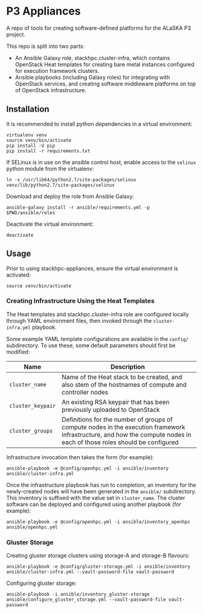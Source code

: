 P3 Appliances
=============

A repo of tools for creating software-defined platforms for the ALaSKA P3 project.

This repo is split into two parts: 

- An Ansible Galaxy role, stackhpc.cluster-infra, which contains
  OpenStack Heat templates for creating bare metal instances configured
  for execution framework clusters.
- Ansible playbooks (including Galaxy roles) for integrating with OpenStack services, and creating 
  software middleware platforms on top of OpenStack infrastructure.

## Installation

It is recommended to install python dependencies in a virtual environment:

    virtualenv venv
    source venv/bin/activate
    pip install -U pip
    pip install -r requirements.txt

If SELinux is in use on the ansible control host, enable access to the
`selinux` python module from the virtualenv:

`ln -s /usr/lib64/python2.7/site-packages/selinux venv/lib/python2.7/site-packages/selinux`

Download and deploy the role from Ansible Galaxy:

`ansible-galaxy install -r ansible/requirements.yml -p $PWD/ansible/roles`

Deactivate the virtual environment:

`deactivate`

## Usage

Prior to using stackhpc-appliances, ensure the virtual environment is activated:

`source venv/bin/activate`

### Creating Infrastructure Using the Heat Templates

The Heat templates and stackhpc.cluster-infra role are configured locally
through YAML environment files, then invoked through the
`cluster-infra.yml` playbook.

Some example YAML template configurations are available in the `config/`
subdirectory.  To use these, some default parameters should first be
modified:

| Name | Description |
|------|-------------|
| `cluster_name` | Name of the Heat stack to be created, and also stem of the hostnames of compute and controller nodes |
| `cluster_keypair` | An existing RSA keypair that has been previously uploaded to OpenStack |
| `cluster_groups` | Definitions for the number of groups of compute nodes in the execution framework infrastructure, and how the compute nodes in each of those roles should be configured |

Infrastructure invocation then takes the form (for example): 

`ansible-playbook -e @config/openhpc.yml -i ansible/inventory ansible/cluster-infra.yml`

Once the infrastructure playbook has run to completion, an inventory
for the newly-created nodes will have been generated in the `ansible/`
subdirectory.  This inventory is suffixed with the value set in
`cluster_name`.  The cluster software can be deployed and configured
using another playbook (for example):

`ansible-playbook -e @config/openhpc.yml -i ansible/inventory_openhpc ansible/openhpc.yml`

### Gluster Storage

Creating gluster storage clusters using storage-A and storage-B flavours:

`ansible-playbook -e @config/gluster-storage.yml -i ansible/inventory ansible/cluster-infra.yml --vault-password-file vault-password`

Configuring gluster storage:

`ansible-playbook -i ansible/inventory_gluster-storage ansible/configure_gluster_storage.yml --vault-password-file vault-password` 
